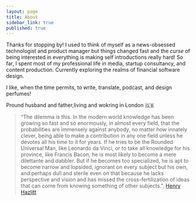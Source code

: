```yaml
---
layout: page
title: About
sidebar_link: true
published: true
---
```

Thanks for stopping by! I used to think of myself as a news-obsessed technologist and product manager but things changed fast and the *curse* of being interested in everything is making self introductions really hard! So far, I spent most of my professional life in media, startup consultancy, and content production. Currently exploring the realms of financial software design.

I like, when the time permits, to write, translate, podcast, and design perfumes!

Pround husband and father,living and wokring in London 🇬🇧


> “The dilemma is this. In the modern world knowledge has been growing so fast and so enormously, in almost every field, that the probabilities are immensely against anybody, no matter how innately clever, being able to make a contribution in any one field unless he devotes all his time to it for years. If he tries to be the Rounded Universal Man, like Leonardo da Vinci, or to take all knowledge for his province, like Francis Bacon, he is most likely to become a mere dilettante and dabbler. But if he becomes too specialized, he is apt to become narrow and lopsided, ignorant on every subject but his own, and perhaps dull and sterile even on that because he lacks perspective and vision and has missed the cross-fertilization of ideas that can come from knowing something of other subjects.”,  [Henry Hazlitt](https://en.wikipedia.org/wiki/Henry_Hazlitt)